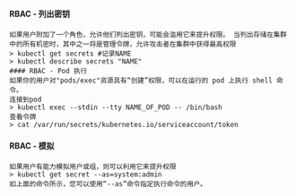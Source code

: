  #### RBAC - 列出密钥
	如果用户附加了一个角色，允许他们列出密钥，可能会滥用它来提升权限。 当列出存储在集群中的所有机密时，其中之一将是管理令牌，允许攻击者在集群中获得最高权限
	> kubectl get secrets #记录NAME
	> kubectl describe secrets "NAME"
	#### RBAC - Pod 执行
	如果你的用户对"pods/exec"资源具有“创建”权限，可以在运行的 pod 上执行 shell 命令。
	连接到pod
	> kubectl exec --stdin --tty NAME_OF_POD -- /bin/bash
	查看令牌
	> cat /var/run/secrets/kubernetes.io/serviceaccount/token
 #### RBAC - 模拟
	如果用户有能力模拟用户或组，则可以利用它来提升权限
	> kubectl get secret --as=system:admin
	如上面的命令所示，您可以使用“--as”命令指定执行命令的用户。
